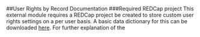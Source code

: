 ##User Rights by Record Documentation
###Required REDCap project
This external module requires a REDCap project be created to store custom user rights settings on a per user basis. A basic data dictionary for this can be downloaded <a href='https://www.w3schools.com/jsref/event_onclick.asp' download>here</a>. For further explanation of the